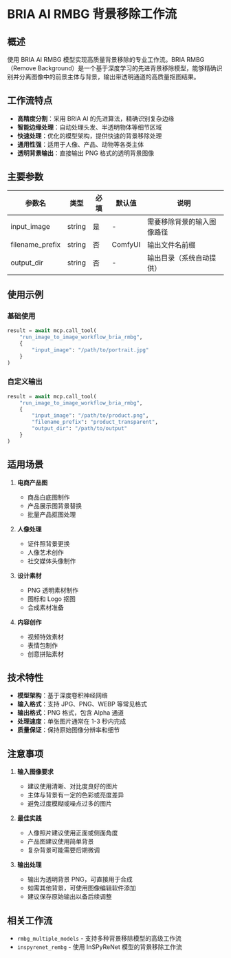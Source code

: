 # BRIA AI RMBG 背景移除工作流

## 概述

使用 BRIA AI RMBG 模型实现高质量背景移除的专业工作流。BRIA RMBG（Remove Background）是一个基于深度学习的先进背景移除模型，能够精确识别并分离图像中的前景主体与背景，输出带透明通道的高质量抠图结果。

## 工作流特点

- **高精度分割**：采用 BRIA AI 的先进算法，精确识别复杂边缘
- **智能边缘处理**：自动处理头发、半透明物体等细节区域
- **快速处理**：优化的模型架构，提供快速的背景移除处理
- **通用性强**：适用于人像、产品、动物等各类主体
- **透明背景输出**：直接输出 PNG 格式的透明背景图像

## 主要参数

| 参数名 | 类型 | 必填 | 默认值 | 说明 |
|--------|------|------|--------|------|
| input_image | string | 是 | - | 需要移除背景的输入图像路径 |
| filename_prefix | string | 否 | ComfyUI | 输出文件名前缀 |
| output_dir | string | 否 | - | 输出目录（系统自动提供） |

## 使用示例

### 基础使用

```python
result = await mcp.call_tool(
    "run_image_to_image_workflow_bria_rmbg",
    {
        "input_image": "/path/to/portrait.jpg"
    }
)
```

### 自定义输出

```python
result = await mcp.call_tool(
    "run_image_to_image_workflow_bria_rmbg",
    {
        "input_image": "/path/to/product.png",
        "filename_prefix": "product_transparent",
        "output_dir": "/path/to/output"
    }
)
```

## 适用场景

1. **电商产品图**
   - 商品白底图制作
   - 产品展示图背景替换
   - 批量产品抠图处理

2. **人像处理**
   - 证件照背景更换
   - 人像艺术创作
   - 社交媒体头像制作

3. **设计素材**
   - PNG 透明素材制作
   - 图标和 Logo 抠图
   - 合成素材准备

4. **内容创作**
   - 视频特效素材
   - 表情包制作
   - 创意拼贴素材

## 技术特性

- **模型架构**：基于深度卷积神经网络
- **输入格式**：支持 JPG、PNG、WEBP 等常见格式
- **输出格式**：PNG 格式，包含 Alpha 通道
- **处理速度**：单张图片通常在 1-3 秒内完成
- **质量保证**：保持原始图像分辨率和细节

## 注意事项

1. **输入图像要求**
   - 建议使用清晰、对比度良好的图片
   - 主体与背景有一定的色彩或亮度差异
   - 避免过度模糊或噪点过多的图片

2. **最佳实践**
   - 人像照片建议使用正面或侧面角度
   - 产品图建议使用简单背景
   - 复杂背景可能需要后期微调

3. **输出处理**
   - 输出为透明背景 PNG，可直接用于合成
   - 如需其他背景，可使用图像编辑软件添加
   - 建议保存原始输出以备后续调整

## 相关工作流

- `rmbg_multiple_models` - 支持多种背景移除模型的高级工作流
- `inspyrenet_rembg` - 使用 InSPyReNet 模型的背景移除工作流